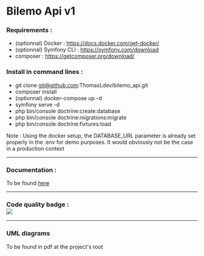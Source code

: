 # Bilemo Api v1

<h3>Requirements : </h2>

- (optionnal) Docker : https://docs.docker.com/get-docker/
- (optionnal) Symfony CLI : https://symfony.com/download
- composer : https://getcomposer.org/download/

<h3>Install in command lines : </h3>

- git clone git@github.com:ThomasLdev/bilemo_api.git
- composer install
- (optionnal) docker-compose up -d
- symfony serve -d
- php bin/console doctrine:create:database
- php bin/console doctrine:migrations:migrate
- php bin/console doctrine:fixtures:load

Note : Using the docker setup, the DATABASE_URL parameter is already set properly in the .env for demo purposes. It would obviously not be the case in a production context

<hr>

<h3>Documentation :</h3>

To be found <a href="https://localhost:8000/api/doc">here</a>

<hr>

<h3>Code quality badge :
<br />
<a href="https://codeclimate.com/github/ThomasLdev/bilemo_api/maintainability" target="_blank"><img src="https://api.codeclimate.com/v1/badges/1a1733ff9d290cb2c46e/maintainability" /></a>

<hr>

<h3>UML diagrams</h3>

To be found in pdf at the project's root
